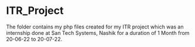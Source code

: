# ITR_Project
The folder contains my php files created for my ITR project which was an internship done at San Tech Systems, Nashik for a duration of 1 Month from 20-06-22 to 20-07-22.
